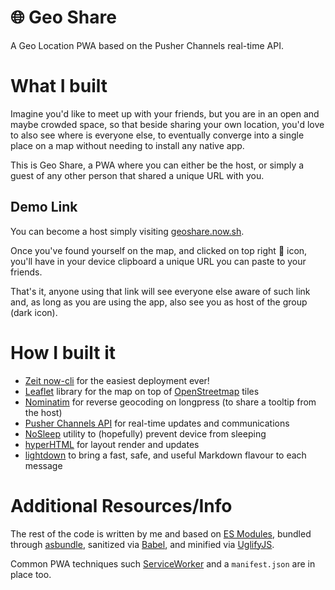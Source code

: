 # 🌐 Geo Share

A Geo Location PWA based on the Pusher Channels real-time API.

# What I built

Imagine you'd like to meet up with your friends, but you are
in an open and maybe crowded space, so that beside sharing your own location,
you'd love to also see where is everyone else, to eventually converge into
a single place on a map without needing to install any native app.

This is Geo Share, a PWA where you can either be the host,
or simply a guest of any other person that shared a unique URL with you.

## Demo Link

You can become a host simply visiting [geoshare.now.sh](https://geoshare.now.sh/).

Once you've found yourself on the map, and clicked on top right 👥 icon,
you'll have in your device clipboard a unique URL you can paste to your friends.

That's it, anyone using that link will see everyone else aware of such link and,
as long as you are using the app, also see you as host of the group (dark icon).

# How I built it

  * [Zeit now-cli](https://zeit.co/now) for the easiest deployment ever!
  * [Leaflet](https://leafletjs.com) library for the map on top of [OpenStreetmap](https://www.openstreetmap.org/) tiles
  * [Nominatim](https://nominatim.openstreetmap.org) for reverse geocoding on longpress (to share a tooltip from the host)
  * [Pusher Channels API](https://pusher.com/channels?utm_source=dev.to&utm_medium=referral&utm_campaign=Devtocontest) for real-time updates and communications
  * [NoSleep](https://github.com/richtr/NoSleep.js?utm_source=recordnotfound.com#nosleepjs) utility to (hopefully) prevent device from sleeping
  * [hyperHTML](https://github.com/WebReflection/hyperHTML#hyperhtml) for layout render and updates
  * [lightdown](https://github.com/WebReflection/lightdown#lightdown) to bring a fast, safe, and useful Markdown flavour to each message

# Additional Resources/Info

The rest of the code is written by me and based on [ES Modules](https://hacks.mozilla.org/2018/03/es-modules-a-cartoon-deep-dive/), bundled through [asbundle](https://github.com/WebReflection/asbundle#asbundle), sanitized via [Babel](https://babeljs.io), and minified via [UglifyJS](https://github.com/mishoo/UglifyJS#uglifyjs--a-javascript-parsercompressorbeautifier).

Common PWA techniques such [ServiceWorker](https://developer.mozilla.org/en-US/docs/Web/API/Service_Worker_API) and a `manifest.json` are in place too.
